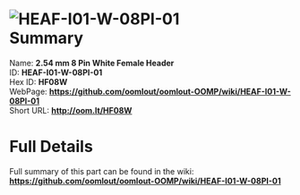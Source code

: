 
![HEAF-I01-W-08PI-01](https://github.com/oomlout/oomlout-OOMP/blob/master/parts/HEAF-I01-W-08PI-01/HEAF-I01-W-08PI-01_420.jpg)   
Summary
=================
  
Name: __2.54 mm 8 Pin White Female Header__    
ID: __HEAF-I01-W-08PI-01__   
Hex ID: __HF08W__   
WebPage: __https://github.com/oomlout/oomlout-OOMP/wiki/HEAF-I01-W-08PI-01__   
Short URL: __http://oom.lt/HF08W__   

Full Details
==========================
Full summary of this part can be found in the wiki:   
__https://github.com/oomlout/oomlout-OOMP/wiki/HEAF-I01-W-08PI-01__    

